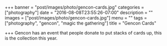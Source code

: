 +++
banner = "post/images/photo/gencon-cards.jpg"
categories = ["photography"]
date = "2016-08-08T23:55:26-07:00"
description = ""
images = ["post/images/photo/gencon-cards.jpg"]
menu = ""
tags = ["photography", "gencon", "magic the gathering"]
title = "Gencon Cards"

+++
Gencon has an event that people donate to put stacks of cards up, this is the collection this year.
<!--more-->